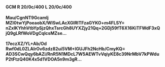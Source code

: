 #### GCM R 20/0c/400 L 20/0c/400
**Mau/CgnNT9Gcamlj**<br/>**MZI0twYjPoeaobX/WlSwLAcXGIRlTFzaGYKO+m4FLSY=**<br/>**nZxIKYhhVtbYpSjzQhxTsrcGh8UYXZjy21Qq+2GDj59fT6X16KiTFWdF3xQjQ9gLRfWoVDgCqIcsMZse...**<br/><br/>
**17eczXZ/YL+Ab/Od**<br/>**Rwf0dL0ZLAIrOv6zdz82ui5VM+IGUJFh2NcHb/CmyKQ=**<br/>**AD3SCwQqy6bAZi/RnR5N1MDcL7W5AEWTvVqiyKE8c39NrMbV7kPWduP2tFtzQ40K4x5d1VDOA5n9m3gR...**